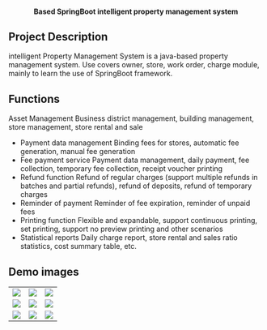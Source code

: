 <h4 align="center">Based SpringBoot intelligent property management system</h4>

## Project Description

intelligent Property Management System is a java-based property management system. 
Use covers owner, store, work order, charge module, mainly to learn the use of SpringBoot framework.

## Functions

Asset Management
Business district management, building management, store management, store rental and sale
- Payment data management
  Binding fees for stores, automatic fee generation, manual fee generation
- Fee payment service
  Payment data management, daily payment, fee collection, temporary fee collection, receipt voucher printing
- Refund function
  Refund of regular charges (support multiple refunds in batches and partial refunds), refund of deposits, refund of temporary charges
- Reminder of payment
  Reminder of fee expiration, reminder of unpaid fees
- Printing function
  Flexible and expandable, support continuous printing, set printing, support no preview printing and other scenarios
- Statistical reports
  Daily charge report, store rental and sales ratio statistics, cost summary table, etc.

## Demo images


<table>
    <tr>
        <td><img src="https://i.postimg.cc/gG58pqtp/Snipaste-2023-04-20-15-00-31.png"/></td>
        <td><img src="https://i.postimg.cc/6qkXmjrr/Snipaste-2023-04-20-15-15-59.png"/></td>
        <td><img src="https://i.postimg.cc/JrhsBs2x/Snipaste-2023-04-20-15-16-28.png"/></td>
    </tr>
    <tr>
        <td><img src="https://i.postimg.cc/HdvBJMvZ/Snipaste-2023-04-20-15-16-47.png"/></td>
        <td><img src="https://i.postimg.cc/k5Ty9Dj4/Snipaste-2023-04-20-15-17-11.png"/></td>
        <td><img src="https://i.postimg.cc/c0G34BSM/Snipaste-2023-04-20-15-17-26.png"/></td>
    </tr>
    <tr>
        <td><img src="https://i.postimg.cc/Bs7qmqh8/Snipaste-2023-04-20-15-17-53.png"/></td>
        <td><img src="https://i.postimg.cc/TRdF8b1T/Snipaste-2023-04-20-15-19-33.png"/></td>
        <td><img src="https://i.postimg.cc/zqj2kfj6/Snipaste-2023-04-20-15-19-57.png"/></td>
    </tr>
    <tr>

</table>
